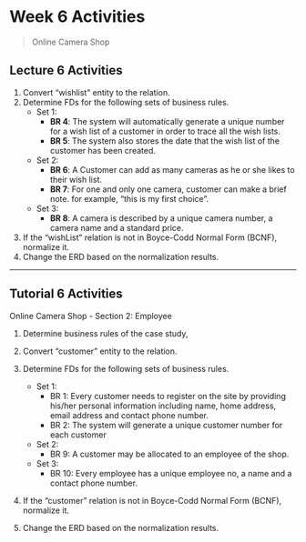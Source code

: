 # Week 6 Activities

> Online Camera Shop

## Lecture 6 Activities

1. Convert “wishlist” entity to the relation.
2. Determine FDs for the following sets of business rules.
   - Set 1:
     - **BR 4**: The system will automatically generate a unique number for a wish list of a customer in order to trace all the wish lists. 
     - **BR 5**: The system also stores the date that the wish list of the customer has been created.
   - Set 2:
     - **BR 6**: A Customer can add as many cameras as he or she likes to their wish list. 
     - **BR 7**: For one and only one camera, customer can make a brief note. for example, “this is my first choice”.
   - Set 3:
     - **BR 8**: A camera is described by a unique camera number, a camera name and a standard price.
3. If the “wishList” relation is not in Boyce-Codd Normal Form (BCNF), normalize it.
4. Change the ERD based on the normalization results.

---

## Tutorial 6 Activities

Online Camera Shop - Section 2: Employee

1. Determine business rules of the case study,
2. Convert “customer” entity to the relation.
3. Determine FDs for the following sets of business rules.
   - Set 1:
     - BR 1: Every customer needs to register on the site by providing his/her personal information including name, home address, email address and contact phone number.
     - BR 2: The system will generate a unique customer number for each customer
   - Set 2:
     - BR 9: A customer may be allocated to an employee of the shop.
   - Set 3:
     - BR 10: Every employee has a unique employee no, a name and a contact phone number.

4. If the “customer” relation is not in Boyce-Codd Normal Form (BCNF), normalize it.
5. Change the ERD based on the normalization results.
